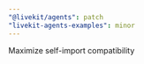 ```yaml
---
"@livekit/agents": patch
"livekit-agents-examples": minor
---
```


Maximize self-import compatibility

